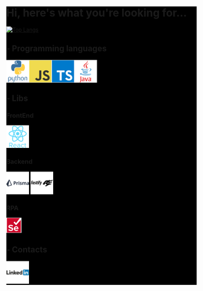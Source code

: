 <div style="background: black"; width: 100%>
  <h1> 
    Hi, here's what you're looking for...
  </h1>
  <div style="width: 20%;">
      <a href="https://github.com/SeuPerfilAqui/github-readme-stats">
        <img src="https://github-readme-stats.vercel.app/api/top-langs/?username=Deivyson1401&langs_count=8" alt="Top Langs" />
      </a>
  </div>
<div>
  <h2>
    - Programming languages
  </h2>
  <div style="display: flex">
    <img style="width: 60px;" src="https://github.com/devicons/devicon/blob/master/icons/python/python-original-wordmark.svg">
    <img style="width: 60px;" src="https://github.com/devicons/devicon/blob/master/icons/javascript/javascript-original.svg">
    <img style="width: 60px;" src="https://github.com/devicons/devicon/blob/master/icons/typescript/typescript-original.svg">
    <img style="width: 60px;" src="https://github.com/devicons/devicon/blob/master/icons/java/java-original-wordmark.svg">
  </div>
  <div>
    <h2>
      - Libs
    </h2>
    <div>
      <h3>
        FrontEnd
      </h3>
      <img style="width: 60px;" src="https://github.com/devicons/devicon/blob/master/icons/react/react-original-wordmark.svg">
    </div>
    <div>
      <h3>
        Backend
      </h3>
      <img style="width: 60px;" src="https://github.com/devicons/devicon/blob/master/icons/prisma/prisma-original-wordmark.svg">
      <img style="width: 60px;" src="https://github.com/devicons/devicon/blob/master/icons/fastify/fastify-original-wordmark.svg">
    </div>
    <div>
      <h3>
        RPA
      </h3>
        <img style="width: 40px;" src="https://github.com/devicons/devicon/blob/master/icons/selenium/selenium-original.svg">
    </div>
  </div>
  <div>
    <h2>
      - Contacts
    </h2>
      <a href="https://www.linkedin.com/in/deivyson-silva-218b84297" target="blank">
        <img style="width: 60px;" src="https://github.com/devicons/devicon/blob/master/icons/linkedin/linkedin-original-wordmark.svg">
      </a>
  </div>
</div>
</div>
